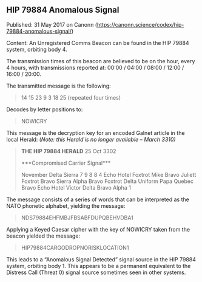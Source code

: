 ## HIP 79884 Anomalous Signal

Published: 31 May 2017 on Canonn (https://canonn.science/codex/hip-79884-anomalous-signal/)

Content: An Unregistered Comms Beacon can be found in the HIP 79884 system, orbiting body 4. 

The transmission times of this beacon are believed to be on the hour, every 4 hours, with transmissions reported at: 00:00 / 04:00 / 08:00 / 12:00 / 16:00 / 20:00.

 The transmitted message is the following:

> 
> 14 15 23 9 3 18 25
> (repeated four times)

Decodes by letter positions to:

> 
> NOWICRY

This message is the decryption key for an encoded Galnet article in the local Herald:
*(Note: this Herald is no longer available – March 3310)*

> 
> **THE HIP 79884 HERALD**
> 25 Oct 3302
> 
> \*\*\*Compromised Carrier Signal\*\*\*
> 
> November Delta Sierra 7 9 8 8 4 Echo Hotel Foxtrot
> Mike Bravo Juliett Foxtrot Bravo Sierra Alpha Bravo
> Foxtrot Delta Uniform Papa Quebec Bravo Echo Hotel
> Victor Delta Bravo Alpha 1

The message consists of a series of words that can be interpreted as the NATO phonetic alphabet, yielding the message:

> 
> NDS79884EHFMBJFBSABFDUPQBEHVDBA1

Applying a Keyed Caesar cipher with the key of NOWICRY taken from the beacon yielded the message:

> 
> HIP79884CARGODROPNORISKLOCATION1

This leads to a “Anomalous Signal Detected” signal source in the HIP 79884 system, orbiting body 1. This appears to be a permanent equivalent to the Distress Call (Threat 0) signal source sometimes seen in other systems.